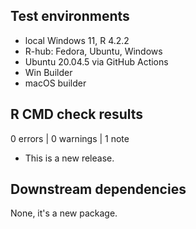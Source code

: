 ## Test environments

- local Windows 11, R 4.2.2
- R-hub: Fedora, Ubuntu, Windows
- Ubuntu 20.04.5 via GitHub Actions
- Win Builder
- macOS builder

## R CMD check results

0 errors | 0 warnings | 1 note

* This is a new release.

## Downstream dependencies

None, it's a new package.
